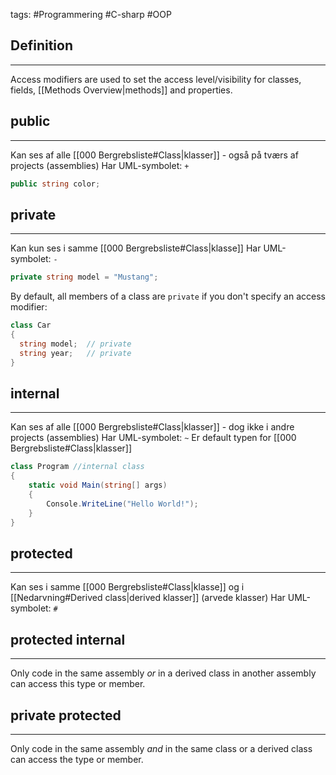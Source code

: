 tags: #Programmering #C-sharp #OOP
## Definition
---
Access modifiers are used to set the access level/visibility for classes, fields, [[Methods Overview|methods]] and properties.
## public
---
Kan ses af alle [[000 Bergrebsliste#Class|klasser]] - også på tværs af projects (assemblies)
Har UML-symbolet: `+`
```csharp
public string color;
```
## private
---
Kan kun ses i samme [[000 Bergrebsliste#Class|klasse]]
Har UML-symbolet: `-`
```csharp
private string model = "Mustang";
```
By default, all members of a class are `private` if you don't specify an access modifier:
```csharp
class Car
{
  string model;  // private
  string year;   // private
}
```
## internal
---
Kan ses af alle [[000 Bergrebsliste#Class|klasser]] - dog ikke i andre projects (assemblies)
Har UML-symbolet: `~`
Er default typen for [[000 Bergrebsliste#Class|klasser]]
```csharp
class Program //internal class
{
    static void Main(string[] args)
    {
        Console.WriteLine("Hello World!");
    }
}
```
## protected
---
Kan ses i samme [[000 Bergrebsliste#Class|klasse]] og i [[Nedarvning#Derived class|derived klasser]] (arvede klasser)
Har UML-symbolet: `#`
## protected internal
---
Only code in the same assembly _or_ in a derived class in another assembly can access this type or member.
## private protected
---
 Only code in the same assembly _and_ in the same class or a derived class can access the type or member.